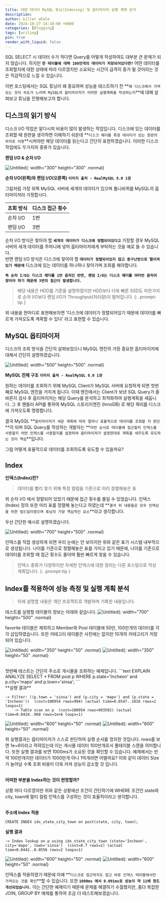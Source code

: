 ```yaml
---
title: 대량 데이터 MySQL 튜닝(Indexing) 및 옵티마이저 실행 계획 분석
description: 
author: killer whale
date: 2024-10-27 14:10:00 +0800
categories: [Blogging]
tags: [writing]
pin: true
render_with_liquid: false
---
```


SQL SELECT 시 데이터 수가 적다면 Query를 어떻게 작성하여도 대부분 큰 문제가 되지 않습니다. 하지만 **`한 테이블에 대략 100만개의 데이터가 저장되어있다면?`** 어떤 데이터를 조회할지에 대한 상태에 따라 다르겠지만 소요되는 시간이 급격히 증가 될 것이라는 것은 직감적으로 느낄 수 있습니다.<br/> 

이번 포스팅에서는 SQL 튜닝이 왜 중요하며 성능을 테스트하기 전 **`왜 디스크에서 가져오는 것이 속도가 느리며 MySQL의 옵티마이저가 어떠한 실행계획을 작성하는지`**에 대해 살펴보고 튜닝을 진행해보고자 합니다.

## 디스크의 읽기 방식

디스크 I/O 작업은 알다시피 비용이 많이 발생하는 작업입니다. 디스크에 있는 데이터를 조회할 때 원판을 생각하면 이해하기 쉬운데 **`디스크 헤더를 특정 데이터가 있는 원판의 위치로 이동`**시켜야만 해당 데이터를 읽는다고 간단히 표현하겠습니다. 이러한 디스크 작업에도 두가지의 종류가 있습니다.

**랜덤 I/O & 순차 I/O**

![Untitled](https://killerwhale1125.github.io/assets/img/post/io_image.png){: width="300" height="300" .normal}

**순차 I/O(왼쪽)와 랜덤 I/O(오른쪽)** **`이미지 출처 - RealMySQL 8.0 1권`**

그림처럼 가장 위쪽 MySQL 서버에 세개의 데이터가 있으며 톱니바퀴를 MySQL의 옵티마이저라 가정합시다. 


| 조회 방식  | 디스크 접근 횟수 |
|:-------|:----------|
| 순차 I/O | 1번        |
| 랜덤 I/O | 3번        |

순차 I/O 방식은 찾아야 할 **`세개의 데이터가 디스크에 정렬되어있다고`** 가정할 경우 MySQL 서버의 세개 데이터를 주머니에 넣어 옵티마이저에게 부탁하는 것을 예로 들 수 있습니다.
<br/>
반면 랜덤 I/O 방식은 디스크에 찾아야 할 **`데이터가 정렬되어있지 않고 중구난방으로 떨어져있기 때문에`** 디스크에 있는 데이터를 하나하나 찾아가며 조회를 해야합니다.

**`즉 순차 I/O는 디스크 헤더를 1번 움직인 반면, 랜덤 I/O는 디스크 헤더를 여러번 움직여 찾아야 하기 때문에 3번의 접근이 발생합니다.`**

> 해당 내용은 HDD를 기준을 설명하였지만 HDD보다 더욱 빠른 SSD도 마찬가지로 순차 I/O보다 랜덤 I/O가 Throughput(처리량)이 떨어집니다.
{: .prompt-tip }

위 내용을 한마디로 표현해보자면 '디스크에 데이터가 정렬되어있기 때문에 데이터를 빠르게 가져오도록 계획할 수 있다' 라고 표현할 수 있습니다.

## MySQL 옵티마이저

디스크의 조회 방식을 간단히 살펴보았으니 MySQL 엔진의 가장 중요한 옵티마이저에 대해서 간단히 설명하겠습니다.

![Untitled](https://killerwhale1125.github.io/assets/img/post/mysql_structure.png){: width="500" height="500" .normal}

**MySQL 전체 구조** **`이미지 출처 - RealMySQL 8.0 1권`**

원하는 데이터를 조회하기 위해 MySQL Client가 MySQL 서버에 요청하게 되면 첫번째로 MySQL 엔진을 거치게 됩니다. 이때 엔진에서는 Client가 보낸 SQL Query가 올바른지 검사 후 옵티마이저는 해당 Query를 분석하고 최적화하여 실행계획을 세웁니다.
그 후 핸들러 API를 통하여 MySQL 스토리지엔진 (InnoDB) 로 해당 쿼리를 디스크에 가져오도록 명령합니다.<br/>

결국 MySQL **`옵티마이저가 세운 계획에 따라 얼마나 효율적으로 데이터를 조회할 지 판단`**이 되며 SQL Query를 작성하는 개발자는 **`어떤 순서로 테이블에 접근할지 인덱스를 사용할지 어떤 인덱스를 사용할지를 설정하여 옵티마이저가 설정한대로 계획을 세우도록 유도하는 것이 핵심`**입니다.

그럼 어떻게 효율적으로 데이터를 조회하도록 유도할 수 있을까요?


## Index

**인덱스(Index)란?**
> 데이터를 빨리 찾기 위해 특정 컬럼을 기준으로 미리 정렬해놓은 표

위 순차 I/O 에서 정렬되어 있었기 때문에 접근 횟수를 줄일 수 있었습니다. 인덱스(Index) 정의 또한 미리 표를 정렬해 놓는다고 하였는데 **`결국 위 내용들은 모두 인덱싱을 위한 빌드업이였으며 튜닝의 가장 핵심적인 요소`**라고 생각합니다. 

우선 간단한 예시로 설명하겠습니다.

![Untitled](https://killerwhale1125.github.io/assets/img/post/index_sample.png){: width="700" height="500" .normal}

인덱스를 직접 생성하게 되면 우리 눈에는 안 보이지만 위와 같은 표가 시스템 내부적으로 생성됩니다. 나이를 기준으로 정렬해놓은 표를 가지고 있기 때문에, 나이를 기준으로 데이터를 조회할 때 접근 횟수도 줄이며 훨씬 빠르게 찾을 수 있습니다.

> 인덱스 종류가 다양하지만 자세한 인덱스에 대한 정리는 다른 포스팅으로 작성 계획입니다.
{: .prompt-tip }


## Index를 적용하여 성능 측정 및 실행 계획 분석

> 아래 설명할 내용은 개인 프로젝트로 개발하며 기록한 내용입니다.

테스트를 실행할 테이블의 정보는 아래와 같습니다.
![Untitled](https://killerwhale1125.github.io/assets/img/post/index_test.png){: width="700" height="500" .normal}

favorite 테이블은 제외하고 Member와 Post 테이블에 50만, 100만개의 데이터를 각각 삽입하였습니다. 또한 카테고리 테이블은 사진에는 없지만 10개의 카테고리가 저장되어 있습니다. 

![Untitled](https://killerwhale1125.github.io/assets/img/post/member_count.png){: width="350" height="50" .normal}
![Untitled](https://killerwhale1125.github.io/assets/img/post/post_count.png){: width="350" height="50" .normal}

<br/>
첫번째 테스트는 간단히 주소로 게시물을 조회하는 예제입니다.
```text
EXPLAIN ANALYZE SELECT * FROM post p 
WHERE
    p.state='Incheon'
    and p.city='mapo'
    and p.town='sinsa';
```
<br/>
**실행 결과**

```text
-> Filter: ((p.town = 'sinsa') and (p.city = 'mapo') and (p.state = 'Incheon'))  (cost=100954 rows=994) (actual time=0.0547..1016 rows=2 loops=1)
    -> Table scan on p  (cost=100954 rows=993592) (actual time=0.0424..968 rows=1e+6 loops=1)
```

![Untitled](https://killerwhale1125.github.io/assets/img/post/query_execute1.png){: width="600" height="50" .normal}
![Untitled](https://killerwhale1125.github.io/assets/img/post/query_execute1_ms.png){: width="600" height="50" .normal}

위 실행결과는 옵티마이저가 스스로 판단하여 실행 순서를 정의한 것입니다. rows를 보면 1e+6이라고 적혀있는데 이는 게시물 데이터 100만개로서 풀테이블 스캔을 의미합니다. 또한 실행 결과를 보면 1000ms가 소요된 것을 확인할 수 있습니다. 예제에서는 만약 100만개지만 데이터가 1000만개 아니 1억개라면 어떨까요? 
이와 같이 데이터 Size가 늘어날 수록 조회 비용이 더욱 커져 성능이 감소할 것 입니다. <br/><br/>

**어떠한 부분을 Index하는 것이 현명할까?**

상황 마다 다르겠지만 위와 같은 상황에선 조건이 간단하기에 WHERE 조건인 state와 city, town에 멀티 컬럼 인덱스를 구성하는 것이 효율적이라고 생각합니다.
<br/><br/>

**주소에 Index 적용**

```text
CREATE INDEX idx_state_city_town on post(state, city, town);
```

**실행 결과**

```text
-> Index lookup on p using idx_state_city_town (state='Incheon', city='mapo', town='sinsa')  (cost=0.7 rows=2) (actual time=0.0442..0.0556 rows=2 loops=1)
```

![Untitled](https://killerwhale1125.github.io/assets/img/post/query_execute2.png){: width="600" height="50" .normal}
![Untitled](https://killerwhale1125.github.io/assets/img/post/query_execute2_ms.png){: width="600" height="50" .normal}



인덱스를 적용하였기 때문에 아예 **`디스크로 접근하지도 않고 바로 인덱스 테이블에서만 가져오는 것을 확인`**할 수 있습니다. 또한 **`1000ms 에서 0.091ms로 성능이 약 11배 정도 개선되었습니다.`** 
이는 간단한 예제이기 때문에 문제를 해결하기 수월했지만, 좀더 복잡한 JOIN, GROUP BY 예제를 통하여 조금 더 테스트해보겠습니다.
